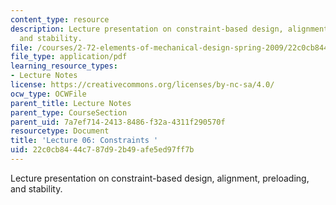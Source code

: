 ```yaml
---
content_type: resource
description: Lecture presentation on constraint-based design, alignment, preloading,
  and stability.
file: /courses/2-72-elements-of-mechanical-design-spring-2009/22c0cb8444c787d92b49afe5ed97ff7b_MIT2_72s09_lec06.pdf
file_type: application/pdf
learning_resource_types:
- Lecture Notes
license: https://creativecommons.org/licenses/by-nc-sa/4.0/
ocw_type: OCWFile
parent_title: Lecture Notes
parent_type: CourseSection
parent_uid: 7a7ef714-2413-8486-f32a-4311f290570f
resourcetype: Document
title: 'Lecture 06: Constraints '
uid: 22c0cb84-44c7-87d9-2b49-afe5ed97ff7b
---
```

Lecture presentation on constraint-based design, alignment, preloading, and stability.